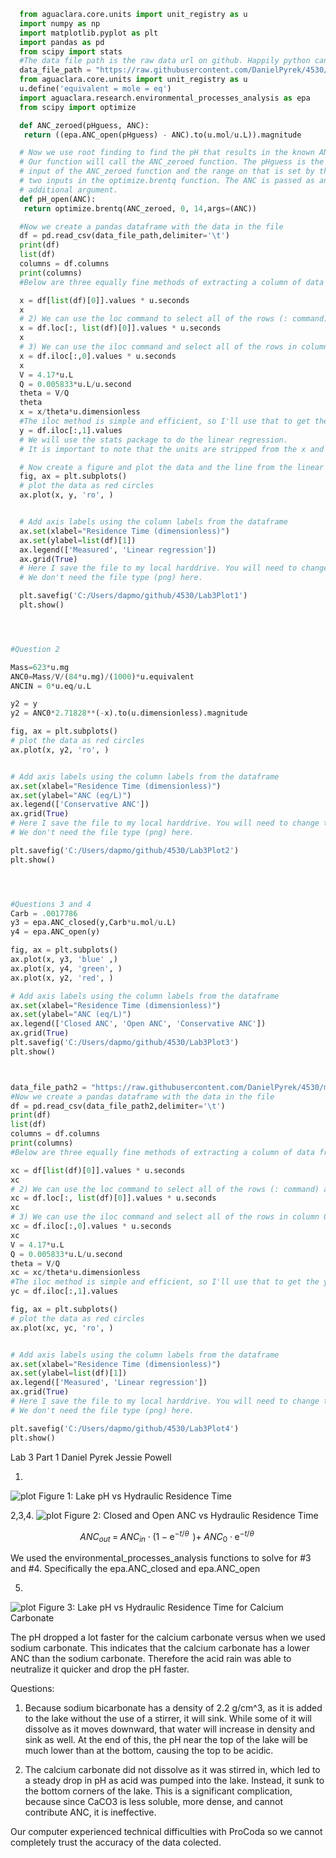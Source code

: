 ```python
  from aguaclara.core.units import unit_registry as u
  import numpy as np
  import matplotlib.pyplot as plt
  import pandas as pd
  from scipy import stats
  #The data file path is the raw data url on github. Happily python can read directly from a web page.
  data_file_path = "https://raw.githubusercontent.com/DanielPyrek/4530/master/Lab3.1"
  from aguaclara.core.units import unit_registry as u
  u.define('equivalent = mole = eq')
  import aguaclara.research.environmental_processes_analysis as epa
  from scipy import optimize

  def ANC_zeroed(pHguess, ANC):
   return ((epa.ANC_open(pHguess) - ANC).to(u.mol/u.L)).magnitude

  # Now we use root finding to find the pH that results in the known ANC.
  # Our function will call the ANC_zeroed function. The pHguess is the first
  # input of the ANC_zeroed function and the range on that is set by the next
  # two inputs in the optimize.brentq function. The ANC is passed as an
  # additional argument.
  def pH_open(ANC):
   return optimize.brentq(ANC_zeroed, 0, 14,args=(ANC))

  #Now we create a pandas dataframe with the data in the file
  df = pd.read_csv(data_file_path,delimiter='\t')
  print(df)
  list(df)
  columns = df.columns
  print(columns)
  #Below are three equally fine methods of extracting a column of data from the pandas dataframe.

  x = df[list(df)[0]].values * u.seconds
  x
  # 2) We can use the loc command to select all of the rows (: command) and the column with the label given by list(df)[0].
  x = df.loc[:, list(df)[0]].values * u.seconds
  x
  # 3) We can use the iloc command and select all of the rows in column 0.
  x = df.iloc[:,0].values * u.seconds
  x
  V = 4.17*u.L
  Q = 0.005833*u.L/u.second
  theta = V/Q
  theta
  x = x/theta*u.dimensionless
  #The iloc method is simple and efficient, so I'll use that to get the y values.
  y = df.iloc[:,1].values
  # We will use the stats package to do the linear regression.
  # It is important to note that the units are stripped from the x and y arrays when processed by the stats package.

  # Now create a figure and plot the data and the line from the linear regression.
  fig, ax = plt.subplots()
  # plot the data as red circles
  ax.plot(x, y, 'ro', )


  # Add axis labels using the column labels from the dataframe
  ax.set(xlabel="Residence Time (dimensionless)")
  ax.set(ylabel=list(df)[1])
  ax.legend(['Measured', 'Linear regression'])
  ax.grid(True)
  # Here I save the file to my local harddrive. You will need to change this to work on your computer.
  # We don't need the file type (png) here.

  plt.savefig('C:/Users/dapmo/github/4530/Lab3Plot1')
  plt.show()




#Question 2

Mass=623*u.mg
ANC0=Mass/V/(84*u.mg)/(1000)*u.equivalent
ANCIN = 0*u.eq/u.L

y2 = y
y2 = ANC0*2.71828**(-x).to(u.dimensionless).magnitude

fig, ax = plt.subplots()
# plot the data as red circles
ax.plot(x, y2, 'ro', )


# Add axis labels using the column labels from the dataframe
ax.set(xlabel="Residence Time (dimensionless)")
ax.set(ylabel="ANC (eq/L)")
ax.legend(['Conservative ANC'])
ax.grid(True)
# Here I save the file to my local harddrive. You will need to change this to work on your computer.
# We don't need the file type (png) here.

plt.savefig('C:/Users/dapmo/github/4530/Lab3Plot2')
plt.show()




#Questions 3 and 4
Carb = .0017786
y3 = epa.ANC_closed(y,Carb*u.mol/u.L)
y4 = epa.ANC_open(y)

fig, ax = plt.subplots()
ax.plot(x, y3, 'blue' ,)
ax.plot(x, y4, 'green', )
ax.plot(x, y2, 'red', )

# Add axis labels using the column labels from the dataframe
ax.set(xlabel="Residence Time (dimensionless)")
ax.set(ylabel="ANC (eq/L)")
ax.legend(['Closed ANC', 'Open ANC', 'Conservative ANC'])
ax.grid(True)
plt.savefig('C:/Users/dapmo/github/4530/Lab3Plot3')
plt.show()



data_file_path2 = "https://raw.githubusercontent.com/DanielPyrek/4530/master/Lab3.2"
#Now we create a pandas dataframe with the data in the file
df = pd.read_csv(data_file_path2,delimiter='\t')
print(df)
list(df)
columns = df.columns
print(columns)
#Below are three equally fine methods of extracting a column of data from the pandas dataframe.

xc = df[list(df)[0]].values * u.seconds
xc
# 2) We can use the loc command to select all of the rows (: command) and the column with the label given by list(df)[0].
xc = df.loc[:, list(df)[0]].values * u.seconds
xc
# 3) We can use the iloc command and select all of the rows in column 0.
xc = df.iloc[:,0].values * u.seconds
xc
V = 4.17*u.L
Q = 0.005833*u.L/u.second
theta = V/Q
xc = xc/theta*u.dimensionless
#The iloc method is simple and efficient, so I'll use that to get the y values.
yc = df.iloc[:,1].values

fig, ax = plt.subplots()
# plot the data as red circles
ax.plot(xc, yc, 'ro', )


# Add axis labels using the column labels from the dataframe
ax.set(xlabel="Residence Time (dimensionless)")
ax.set(ylabel=list(df)[1])
ax.legend(['Measured', 'Linear regression'])
ax.grid(True)
# Here I save the file to my local harddrive. You will need to change this to work on your computer.
# We don't need the file type (png) here.

plt.savefig('C:/Users/dapmo/github/4530/Lab3Plot4')
plt.show()

  ```
Lab 3 Part 1
Daniel Pyrek
Jessie Powell

1.
  ![plot](https://github.com/DanielPyrek/4530/blob/master/Lab3Plot1.png?raw=true)
      Figure 1: Lake pH vs Hydraulic Residence Time


2,3,4.
  ![plot](https://github.com/DanielPyrek/4530/blob/master/Lab3Plot3.png?raw=true)
              Figure 2: Closed and Open ANC vs Hydraulic Residence Time

$$ANC_{out} \; =\; ANC_{in} \; \cdot \; \left(1\; -\; {\mathop{e}\nolimits^{-t/\theta \; \; }} \right)+\; ANC_{0} \; \cdot \; {\mathop{e}\nolimits^{-t/\theta \; }}$$

  We used the environmental_processes_analysis functions to solve for #3 and #4. Specifically the epa.ANC_closed and epa.ANC_open


5.
  ![plot](https://github.com/DanielPyrek/4530/blob/master/Lab3Plot4.png?raw=true)
                  Figure 3: Lake pH vs Hydraulic Residence Time for Calcium Carbonate


The pH dropped a lot faster for the calcium carbonate versus when we used sodium carbonate. This indicates that the calcium carbonate has a lower ANC than the sodium carbonate. Therefore the acid rain was able to neutralize it quicker and drop the pH faster.

Questions:
1. Because sodium bicarbonate has a density of 2.2 g/cm^3, as it is added to the lake without the use of a stirrer, it will sink. While some of it will dissolve as it moves downward, that water will increase in density and sink as well. At the end of this, the pH near the top of the lake will be much lower than at the bottom, causing the top to be acidic. 

2. The calcium carbonate did not dissolve as it was stirred in, which led to a steady drop in pH as acid was pumped into the lake. Instead, it sunk to the bottom corners of the lake. This is a significant complication, because since CaCO3 is less soluble, more dense, and cannot contribute ANC, it is ineffective.

Our computer experienced technical difficulties with ProCoda so we cannot completely trust the accuracy of the data colected.
